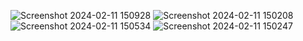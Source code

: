 ![Screenshot 2024-02-11 150928](https://github.com/Mahdikh12x/ChatRoom/assets/96537496/ed34e9e6-f578-4992-825f-a1e97f505878)
![Screenshot 2024-02-11 150208](https://github.com/Mahdikh12x/ChatRoom/assets/96537496/cb345726-0826-4ee3-9d1a-b6888f5a5515)
![Screenshot 2024-02-11 150534](https://github.com/Mahdikh12x/ChatRoom/assets/96537496/f49b5bde-6607-4892-83f3-d5d457aeaf91)
![Screenshot 2024-02-11 150247](https://github.com/Mahdikh12x/ChatRoom/assets/96537496/be77e76d-d03b-4209-a8ec-38bf97139e00)

